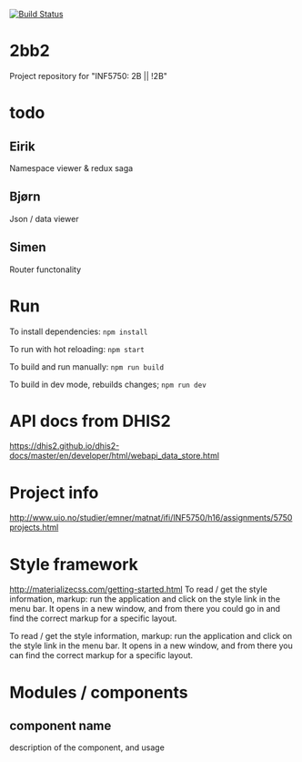 [![Build Status](https://travis-ci.com/samuelsen/2bb2.svg?token=o7BqGGM4ZyxkoMpxUqjD&branch=master)](https://travis-ci.com/samuelsen/2bb2)

# 2bb2
Project repository for "INF5750: 2B || !2B"

# todo
## Eirik
Namespace viewer & redux saga

## Bjørn
Json / data viewer

## Simen
Router functonality

# Run
To install dependencies: ```npm install```

To run with hot reloading: ```npm start```

To build and run manually: ```npm run build```

To build in dev mode, rebuilds changes; ```npm run dev```

# API docs from DHIS2
https://dhis2.github.io/dhis2-docs/master/en/developer/html/webapi_data_store.html

# Project info
http://www.uio.no/studier/emner/matnat/ifi/INF5750/h16/assignments/5750projects.html

# Style framework
http://materializecss.com/getting-started.html
To read / get the style information, markup: run the application and
click on the style link in the menu bar. It opens in a new window, and from there you could go in and find the correct markup for a specific layout.

To read / get the style information, markup: run the application and
click on the style link in the menu bar. It opens in a new window, and from there you can find the correct markup for a specific layout.

# Modules / components
## component name
description of the component, and usage
